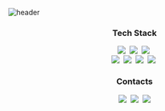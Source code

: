 ![header](https://capsule-render.vercel.app/api?type=venom&height=300&color=timeGradient&text=Sangwon%20Youn&fontColor=000000)

<!--
<h3 align="center"> My Github Stats </h3>
<div align="center">
  
[![SW's GitHub stats](https://github-readme-stats.vercel.app/api?username=mikeysw&hide_title=true&show_icons=true&include_all_commits=true&disable_animations=true&theme=vue)](https://github.com/anuraghazra/github-readme-stats)
</div>
-->
<h3 align="center"> Tech Stack </h3>
<p align="center">
  <img src="https://img.shields.io/badge/Java-007396?style=flat-square&logo=Java&logoColor=white"/></a>&nbsp
  <img src="https://img.shields.io/badge/Python-3766AB?style=flat-square&logo=Python&logoColor=white"/></a>&nbsp 
  <img src="https://img.shields.io/badge/Javascript-ffb13b?style=flat-square&logo=javascript&logoColor=white"/></a>&nbsp 
  <br>
  <img src="https://img.shields.io/badge/Mysql-E6B91E?style=flat-square&logo=MySql&logoColor=white"/></a>&nbsp 
  <img src="https://img.shields.io/badge/AWS-232F3E?style=flat-square&logo=AmazonAWS&logoColor=white"/></a>&nbsp 
  <img src="https://img.shields.io/badge/Docker-2496ED?style=flat-square&logo=Docker&logoColor=white"/></a>&nbsp 
  <img src="https://img.shields.io/badge/Jenkins-D24939?style=flat-square&logo=Jenkins&logoColor=white"/></a>&nbsp 
</p>

<h3 align="center"> Contacts </h3>
<p align="center">
  <a href="https://velog.io/@sangwonyoun"><img src="https://img.shields.io/badge/Tech%20Blog-11B48A?style=flat-square&logo=Vimeo&logoColor=white&link=https://velog.io/@sangwonyoun"/></a>&nbsp
  <a href="https://www.instagram.com/swannabe_/"><img src="https://img.shields.io/badge/Instagram-E4405F?style=flat-square&logo=Instagram&logoColor=white&link=https://www.instagram.com/swannabe_/"/></a>&nbsp
  <a href="mailto:mikeyoun2000@gmail.com"><img src="https://img.shields.io/badge/Gmail-d14836?style=flat-square&logo=Gmail&logoColor=white&link=mikeyoun2000@gmail.com"/></a>
</p>

<!--
**mikeysw/mikeysw** is a ✨ _special_ ✨ repository because its `README.md` (this file) appears on your GitHub profile.

Here are some ideas to get you started:

- 🔭 I’m currently working on ...
- 🌱 I’m currently learning ...
- 👯 I’m looking to collaborate on ...
- 🤔 I’m looking for help with ...
- 💬 Ask me about ...
- 📫 How to reach me: ...
- 😄 Pronouns: ...
- ⚡ Fun fact: ...
-->
